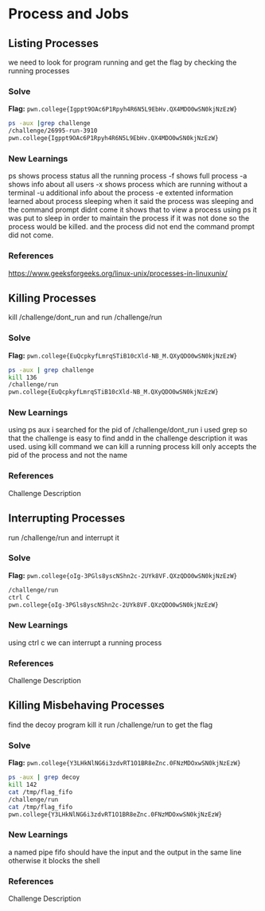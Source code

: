 # Process and Jobs

## Listing Processes
we need to look for program running and get the flag by checking the running processes

### Solve
**Flag:** `pwn.college{Igppt9OAc6P1Rpyh4R6N5L9EbHv.QX4MDO0wSN0kjNzEzW}`

```bash
ps -aux |grep challenge
/challenge/26995-run-3910
pwn.college{Igppt9OAc6P1Rpyh4R6N5L9EbHv.QX4MDO0wSN0kjNzEzW}
```

### New Learnings
ps shows process status all the running process 
-f shows full process
-a shows info about all users
-x shows process which are running without a terminal
-u additional info about the process
-e extented information
learned about process sleeping when it said the process was sleeping and the command prompt didnt come it shows that to view a process using ps it was put to sleep in order to maintain the process if it was not done so the process would be killed. and the process did not end the command prompt did not come.

### References 
https://www.geeksforgeeks.org/linux-unix/processes-in-linuxunix/



## Killing Processes
kill /challenge/dont_run and run /challenge/run

### Solve
**Flag:** `pwn.college{EuQcpkyfLmrqSTiB10cXld-NB_M.QXyQDO0wSN0kjNzEzW}`

```bash
ps -aux | grep challenge
kill 136
/challenge/run
pwn.college{EuQcpkyfLmrqSTiB10cXld-NB_M.QXyQDO0wSN0kjNzEzW}
```

### New Learnings
using ps aux i searched for the pid of /challenge/dont_run i used grep so that the challenge is easy to find andd in the challenge description it was used. 
using kill command we can kill a running process
kill only accepts the pid of the process and not the name

### References 
Challenge Description




## Interrupting Processes
run /challenge/run and interrupt it

### Solve
**Flag:** `pwn.college{oIg-3PGls8yscNShn2c-2UYk8VF.QXzQDO0wSN0kjNzEzW}`

```bash
/challenge/run
ctrl C
pwn.college{oIg-3PGls8yscNShn2c-2UYk8VF.QXzQDO0wSN0kjNzEzW}
```

### New Learnings
using ctrl c we can interrupt a running process

### References 
Challenge Description



## Killing Misbehaving Processes
find the decoy program kill it run /challenge/run to get the flag

### Solve
**Flag:** `pwn.college{Y3LHkNlNG6i3zdvRT1O1BR8eZnc.0FNzMDOxwSN0kjNzEzW}`

```bash
ps -aux | grep decoy
kill 142
cat /tmp/flag_fifo
/challenge/run
cat /tmp/flag_fifo
pwn.college{Y3LHkNlNG6i3zdvRT1O1BR8eZnc.0FNzMDOxwSN0kjNzEzW}
```

### New Learnings
a named pipe fifo should have the input and the output in the same line otherwise it blocks the shell

### References 
Challenge Description




